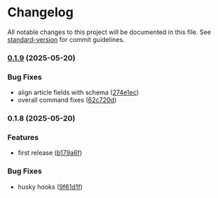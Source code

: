 # Changelog

All notable changes to this project will be documented in this file. See [standard-version](https://github.com/conventional-changelog/standard-version) for commit guidelines.

### [0.1.9](https://github.com/lord007tn/BlogForge/compare/v0.1.8...v0.1.9) (2025-05-20)


### Bug Fixes

* align article fields with schema ([274e1ec](https://github.com/lord007tn/BlogForge/commit/274e1ec37748c62fbaf60f874e160de24539d643))
* overall command fixes ([62c720d](https://github.com/lord007tn/BlogForge/commit/62c720de2e106acf17c3e94370ccc951b8ee2e6e))

### 0.1.8 (2025-05-20)


### Features

* first release ([b179a6f](https://github.com/lord007tn/BlogForge/commit/b179a6ffda813b58571aa01a193b0cde51f14ce8))


### Bug Fixes

* husky hooks ([9f61d1f](https://github.com/lord007tn/BlogForge/commit/9f61d1fe2a8b4e9e1ec27016597a5a15993525af))